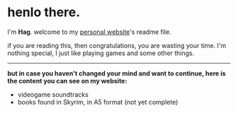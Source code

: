 # henlo there.

I'm **Hag**. welcome to my [personal website](https://hagretek.github.io/)'s readme file.

if you are reading this, then congratulations, you are wasting your time. I'm nothing special, I just like playing games and some other things.

---

**but in case you haven't changed your mind and want to continue, here is the content you can see on my website:**
- videogame soundtracks
- books found in Skyrim, in A5 format (not yet complete)
